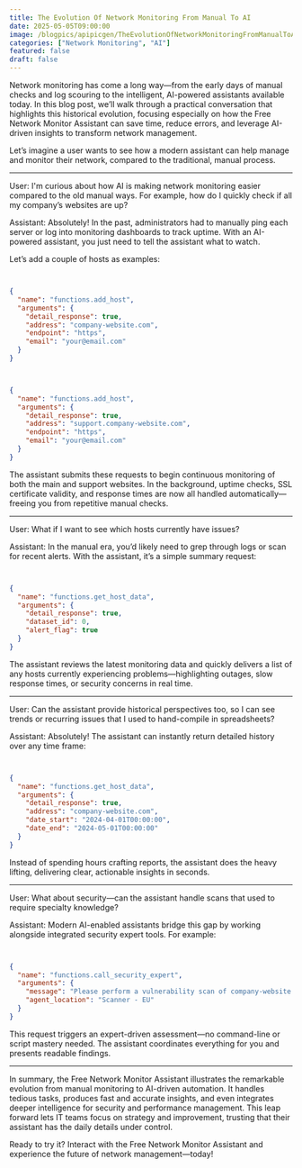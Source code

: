 ```yaml
---
title: The Evolution Of Network Monitoring From Manual To AI
date: 2025-05-05T09:00:00
image: /blogpics/apipicgen/TheEvolutionOfNetworkMonitoringFromManualToAI-U8U7ZM19OZ.jpg
categories: ["Network Monitoring", "AI"]
featured: false
draft: false
---
```

Network monitoring has come a long way—from the early days of manual checks and log scouring to the intelligent, AI-powered assistants available today. In this blog post, we’ll walk through a practical conversation that highlights this historical evolution, focusing especially on how the Free Network Monitor Assistant can save time, reduce errors, and leverage AI-driven insights to transform network management.

Let’s imagine a user wants to see how a modern assistant can help manage and monitor their network, compared to the traditional, manual process.

---

User: I'm curious about how AI is making network monitoring easier compared to the old manual ways. For example, how do I quickly check if all my company’s websites are up?

Assistant: Absolutely! In the past, administrators had to manually ping each server or log into monitoring dashboards to track uptime. With an AI-powered assistant, you just need to tell the assistant what to watch.

Let’s add a couple of hosts as examples:
```json


{
  "name": "functions.add_host",
  "arguments": {
    "detail_response": true,
    "address": "company-website.com",
    "endpoint": "https",
    "email": "your@email.com"
  }
}
```
```json


{
  "name": "functions.add_host",
  "arguments": {
    "detail_response": true,
    "address": "support.company-website.com",
    "endpoint": "https",
    "email": "your@email.com"
  }
}
```

The assistant submits these requests to begin continuous monitoring of both the main and support websites. In the background, uptime checks, SSL certificate validity, and response times are now all handled automatically—freeing you from repetitive manual checks.

---

User: What if I want to see which hosts currently have issues?

Assistant: In the manual era, you’d likely need to grep through logs or scan for recent alerts. With the assistant, it’s a simple summary request:
```json


{
  "name": "functions.get_host_data",
  "arguments": {
    "detail_response": true,
    "dataset_id": 0,
    "alert_flag": true
  }
}
```

The assistant reviews the latest monitoring data and quickly delivers a list of any hosts currently experiencing problems—highlighting outages, slow response times, or security concerns in real time.

---

User: Can the assistant provide historical perspectives too, so I can see trends or recurring issues that I used to hand-compile in spreadsheets?

Assistant: Absolutely! The assistant can instantly return detailed history over any time frame:
```json


{
  "name": "functions.get_host_data",
  "arguments": {
    "detail_response": true,
    "address": "company-website.com",
    "date_start": "2024-04-01T00:00:00",
    "date_end": "2024-05-01T00:00:00"
  }
}
```

Instead of spending hours crafting reports, the assistant does the heavy lifting, delivering clear, actionable insights in seconds.

---

User: What about security—can the assistant handle scans that used to require specialty knowledge?

Assistant: Modern AI-enabled assistants bridge this gap by working alongside integrated security expert tools. For example:
```json


{
  "name": "functions.call_security_expert",
  "arguments": {
    "message": "Please perform a vulnerability scan of company-website.com using Nmap. I am authorized to request this scan.",
    "agent_location": "Scanner - EU"
  }
}
```

This request triggers an expert-driven assessment—no command-line or script mastery needed. The assistant coordinates everything for you and presents readable findings.

---

In summary, the Free Network Monitor Assistant illustrates the remarkable evolution from manual monitoring to AI-driven automation. It handles tedious tasks, produces fast and accurate insights, and even integrates deeper intelligence for security and performance management. This leap forward lets IT teams focus on strategy and improvement, trusting that their assistant has the daily details under control.

Ready to try it? Interact with the Free Network Monitor Assistant and experience the future of network management—today!